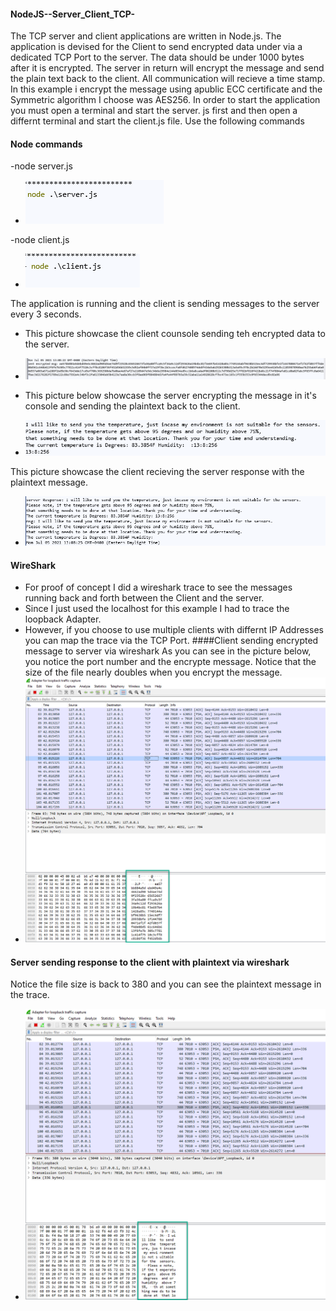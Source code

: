 #### NodeJS--Server_Client_TCP-
The TCP server and client applications are written in Node.js.
The application is devised for the Client to send encrypted data under via a dedicated TCP Port to the server.
The data should be under 1000 bytes after it is encrypted.
The server in return will encrypt the message and send the plain text back to the client.
All communication will recieve a time stamp.
In this example i encrypt the message using apublic ECC certificate and the Symmetric algorithm I choose was AES256.
In order to start the application you must open a terminal and start the server. js first and then open a differnt terminal and start the client.js file.
Use the following commands
#### Node commands
-node server.js
- ![Screenshot](images/node-serv.png)

-node client.js

- ![Screenshot](images/node_clien.png)

The application is running and the client is sending messages to the server every 3 seconds.
- This picture showcase the client counsole sending teh encrypted data to the server.
-  ![Screenshot](images/client_encrypy.png)

- This picture below showcase the server encrypting the message in it's console and sending the plaintext back to the client.
-  ![Screenshot](images/server_decrypt.png)

This picture showcase the client recieving the server response with the plaintext message.
-  ![Screenshot](images/sever_resp.png)

#### WireShark

- For proof of concept I did a wireshark trace to see the messages running back and forth between the Client and the server.
- Since I just used the localhost for this example I had to trace the loopback Adapter.
- However, if you choose to use multiple clients with differnt IP Addresses you can map the trace via the TCP Port.
####Client sending encrypted message to server via wireshark
As you can see in the picture below, you notice the port number and the encrypte message.
Notice that the size of the file nearly doubles when you encrypt the message.
-  ![Screenshot](images/clien_wire.png)

#### Server sending response to the client with plaintext via wireshark
Notice the file size is back to 380 and you can see the plaintext message in the trace.
-  ![Screenshot](images/server_wire.png)

